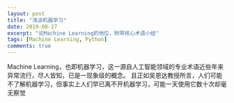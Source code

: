 ```yaml
---
layout: post
title: "浅谈机器学习"
date: 2019-08-27
excerpt: "论Machine Learning的地位，附带核心术语小结"
tags: [Machine Learning, Python]
comments: true
---
```

Machine Learning，也即机器学习，这一源自人工智能领域的专业术语近些年来异常流行，尽人皆知，已是一现象级的概念。
且正如吴恩达教授所言，人们可能不了解机器学习，但事实上人们早已离不开机器学习，可能一天使用它数十次却毫无察觉